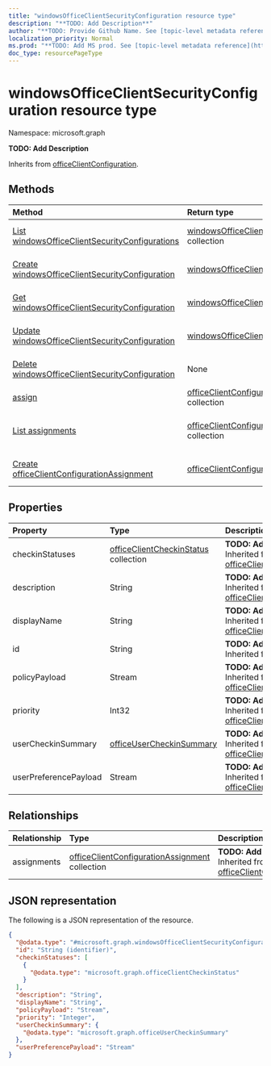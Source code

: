 ```yaml
---
title: "windowsOfficeClientSecurityConfiguration resource type"
description: "**TODO: Add Description**"
author: "**TODO: Provide Github Name. See [topic-level metadata reference](https://msgo.azurewebsites.net/add/document/guidelines/metadata.html#topic-level-metadata)**"
localization_priority: Normal
ms.prod: "**TODO: Add MS prod. See [topic-level metadata reference](https://msgo.azurewebsites.net/add/document/guidelines/metadata.html#topic-level-metadata)**"
doc_type: resourcePageType
---
```


# windowsOfficeClientSecurityConfiguration resource type

Namespace: microsoft.graph



**TODO: Add Description**


Inherits from [officeClientConfiguration](../resources/officeclientconfiguration.md).

## Methods
|Method|Return type|Description|
|:---|:---|:---|
|[List windowsOfficeClientSecurityConfigurations](../api/windowsofficeclientsecurityconfiguration-list.md)|[windowsOfficeClientSecurityConfiguration](../resources/windowsofficeclientsecurityconfiguration.md) collection|Get a list of the [windowsOfficeClientSecurityConfiguration](../resources/windowsofficeclientsecurityconfiguration.md) objects and their properties.|
|[Create windowsOfficeClientSecurityConfiguration](../api/windowsofficeclientsecurityconfiguration-create.md)|[windowsOfficeClientSecurityConfiguration](../resources/windowsofficeclientsecurityconfiguration.md)|Create a new [windowsOfficeClientSecurityConfiguration](../resources/windowsofficeclientsecurityconfiguration.md) object.|
|[Get windowsOfficeClientSecurityConfiguration](../api/windowsofficeclientsecurityconfiguration-get.md)|[windowsOfficeClientSecurityConfiguration](../resources/windowsofficeclientsecurityconfiguration.md)|Read the properties and relationships of a [windowsOfficeClientSecurityConfiguration](../resources/windowsofficeclientsecurityconfiguration.md) object.|
|[Update windowsOfficeClientSecurityConfiguration](../api/windowsofficeclientsecurityconfiguration-update.md)|[windowsOfficeClientSecurityConfiguration](../resources/windowsofficeclientsecurityconfiguration.md)|Update the properties of a [windowsOfficeClientSecurityConfiguration](../resources/windowsofficeclientsecurityconfiguration.md) object.|
|[Delete windowsOfficeClientSecurityConfiguration](../api/windowsofficeclientsecurityconfiguration-delete.md)|None|Deletes a [windowsOfficeClientSecurityConfiguration](../resources/windowsofficeclientsecurityconfiguration.md) object.|
|[assign](../api/windowsofficeclientsecurityconfiguration-assign.md)|[officeClientConfigurationAssignment](../resources/officeclientconfigurationassignment.md) collection|**TODO: Add Description**|
|[List assignments](../api/windowsofficeclientsecurityconfiguration-list-assignments.md)|[officeClientConfigurationAssignment](../resources/officeclientconfigurationassignment.md) collection|Get the officeClientConfigurationAssignment resources from the assignments navigation property.|
|[Create officeClientConfigurationAssignment](../api/windowsofficeclientsecurityconfiguration-post-assignments.md)|[officeClientConfigurationAssignment](../resources/officeclientconfigurationassignment.md)|Create a new officeClientConfigurationAssignment object.|

## Properties
|Property|Type|Description|
|:---|:---|:---|
|checkinStatuses|[officeClientCheckinStatus](../resources/officeclientcheckinstatus.md) collection|**TODO: Add Description** Inherited from [officeClientConfiguration](../resources/officeclientconfiguration.md)|
|description|String|**TODO: Add Description** Inherited from [officeClientConfiguration](../resources/officeclientconfiguration.md)|
|displayName|String|**TODO: Add Description** Inherited from [officeClientConfiguration](../resources/officeclientconfiguration.md)|
|id|String|**TODO: Add Description** Inherited from [entity](../resources/entity.md)|
|policyPayload|Stream|**TODO: Add Description** Inherited from [officeClientConfiguration](../resources/officeclientconfiguration.md)|
|priority|Int32|**TODO: Add Description** Inherited from [officeClientConfiguration](../resources/officeclientconfiguration.md)|
|userCheckinSummary|[officeUserCheckinSummary](../resources/officeusercheckinsummary.md)|**TODO: Add Description** Inherited from [officeClientConfiguration](../resources/officeclientconfiguration.md)|
|userPreferencePayload|Stream|**TODO: Add Description** Inherited from [officeClientConfiguration](../resources/officeclientconfiguration.md)|

## Relationships
|Relationship|Type|Description|
|:---|:---|:---|
|assignments|[officeClientConfigurationAssignment](../resources/officeclientconfigurationassignment.md) collection|**TODO: Add Description** Inherited from [officeClientConfiguration](../resources/officeclientconfiguration.md)|

## JSON representation
The following is a JSON representation of the resource.
<!-- {
  "blockType": "resource",
  "keyProperty": "id",
  "@odata.type": "microsoft.graph.windowsOfficeClientSecurityConfiguration",
  "baseType": "microsoft.graph.officeClientConfiguration",
  "openType": false
}
-->
``` json
{
  "@odata.type": "#microsoft.graph.windowsOfficeClientSecurityConfiguration",
  "id": "String (identifier)",
  "checkinStatuses": [
    {
      "@odata.type": "microsoft.graph.officeClientCheckinStatus"
    }
  ],
  "description": "String",
  "displayName": "String",
  "policyPayload": "Stream",
  "priority": "Integer",
  "userCheckinSummary": {
    "@odata.type": "microsoft.graph.officeUserCheckinSummary"
  },
  "userPreferencePayload": "Stream"
}
```

